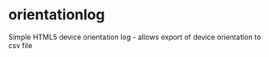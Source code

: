 # orientationlog
Simple HTML5 device orientation log - allows export of device orientation to csv file
